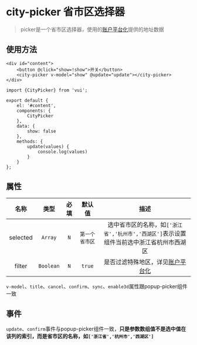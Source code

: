 # city-picker 省市区选择器

> picker是一个省市区选择器，使用的[账户平台化](http://km.vivo.xyz/pages/viewpage.action?pageId=28480544&token=iIVODW0BekNrSG24IShFFAPeCr-VGp1yiRcjgZ7A(55d5FVXb99gFoBWGWVPMHbN2gXyu57Ha0s))提供的地址数据

## 使用方法

```
<div id="content">
    <button @click="show=!show">开关</button>
    <city-picker v-model="show" @update="update"></city-picker>
</div>
```

```
import {CityPicker} from 'vui';

export default {
    el: '#content',
    components: {
        CityPicker
    },
    data: {
        show: false
    },
    methods: {
        update(values) {
            console.log(values)
        }
    }
};
```

## 属性

名称|类型|必填|默认值|描述
:-:|:-:|:-:|:-:|:-:
selected|`Array`|`N`|`第一个省市区`|选中省市区的名称，如`['浙江省','杭州市','西湖区']`表示设置组件当前选中浙江省杭州市西湖区
filter|`Boolean`|`N`|`true`|是否过滤特殊地区，详见[账户平台化](http://km.vivo.xyz/pages/viewpage.action?pageId=28480544&token=iIVODW0BekNrSG24IShFFAPeCr-VGp1yiRcjgZ7A(55d5FVXb99gFoBWGWVPMHbN2gXyu57Ha0s))

`v-model`、`title`、`cancel`、`confirm`、`sync`、`enable3d`属性跟popup-picker组件一致

## 事件

`update`、`confirm`事件与popup-picker组件一致，**只是参数数组值不是选中值在该列的索引，而是省市区的名称，如`['浙江省','杭州市','西湖区']`**